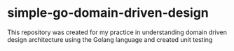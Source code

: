 # simple-go-domain-driven-design
This repository was created for my practice in understanding domain driven design architecture using the Golang language and created unit testing

